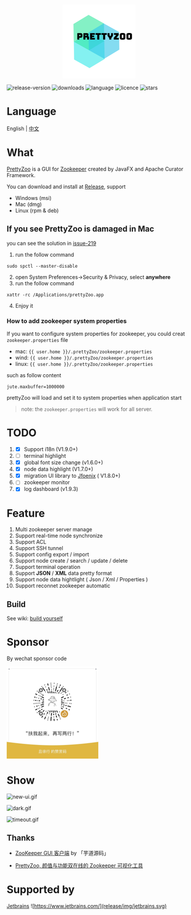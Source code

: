 
<p align="center">
    <img src="release/img/icon.png">
</p>


![release-version](https://img.shields.io/github/v/release/vran-dev/prettyZoo?include_prereleases&style=for-the-badge) ![downloads](https://img.shields.io/github/downloads/vran-dev/PrettyZoo/total?style=for-the-badge) ![language](https://img.shields.io/github/languages/top/vran-dev/PrettyZoo?style=for-the-badge) ![licence](https://img.shields.io/github/license/vran-dev/PrettyZoo?style=for-the-badge) ![stars](https://img.shields.io/github/stars/vran-dev/PrettyZoo?style=for-the-badge)

# Language

English |  [中文](README_CN.md)


# What

[PrettyZoo](https://github.com/vran-dev/PrettyZoo) is a GUI for [Zookeeper](https://zookeeper.apache.org/) created by JavaFX and Apache Curator Framework.

You can download and install at [Release](https://github.com/vran-dev/PrettyZoo/releases),  support

- Windows (msi)
- Mac (dmg)
- Linux (rpm & deb)

## If you see PrettyZoo is damaged  in Mac

you can see the solution in [issue-219](https://github.com/vran-dev/PrettyZoo/issues/219)

1. run the follow command

```shell
sudo spctl --master-disable
```

2. open System Preferences->Security & Privacy, select **anywhere**
3. run the follow command

```shell
xattr -rc /Applications/prettyZoo.app
```

4. Enjoy it

### How to add zookeeper system properties

If you want to configure system properties for zookeeper, you could creat `zookeeper.properties` file

- mac: `{{ user.home }}/.prettyZoo/zookeeper.properties`
- wind: `{{ user.home }}/.prettyZoo/zookeeper.properties`
- linux: `{{ user.home }}/.prettyZoo/zookeeper.properties`

such as follow content

```properties
jute.maxbuffer=1000000
```

prettyZoo will load and set it to system properties when application start

> note: the `zookeeper.properties` will work for all server.

# TODO

1. - [x] Support i18n (V1.9.0+)
2. - [ ] terminal highlight
3. - [x] global font size change (v1.6.0+)
4. - [x] node data highlight (V1.7.0+)
5. - [x] migration UI library to   [Jfoenix](https://github.com/sshahine/JFoenix) ( V1.8.0+)
6. - [ ] zookeeper monitor
7. - [x] log dashboard (v1.9.3)

# Feature

1. Multi zookeeper server manage
2. Support real-time node synchronize
3. Support ACL
4. Support SSH tunnel
5. Support config export /  import
6. Support node create / search / update / delete
7. Support terminal operation
8. Support **JSON** / **XML** data pretty format
9. Support node data hightlight ( Json / Xml / Properties )
10. Support reconnet zookeeper automatic

## Build

See wiki: [build yourself](https://github.com/vran-dev/PrettyZoo/wiki/build-yourself)

# Sponsor

By wechat sponsor code

<img src="release/img/sponsor.jpg" width="250px"/>

# Show

![new-ui.gif](https://s2.loli.net/2022/11/20/hIwX7MQDSbVqk52.gif)

![dark.gif](https://s2.loli.net/2022/11/20/8Yh6TjcfU5Fzy7b.gif)

![timeout.gif](https://s2.loli.net/2022/11/20/CTFNVoWAUalKIzk.gif)

## Thanks

- [ZooKeeper GUI 客户端](http://vip.iocoder.cn/Zookeeper/PrettyZoo/)  by 「芋道源码」

- [PrettyZoo, 颜值与功能双在线的 Zookeeper 可视化工具](https://mp.weixin.qq.com/s/TkFirILto_moEv_kjBBPFw)


# Supported by

[Jetbrains](https://www.jetbrains.com/)
![https://www.jetbrains.com/](release/img/jetbrains.svg)